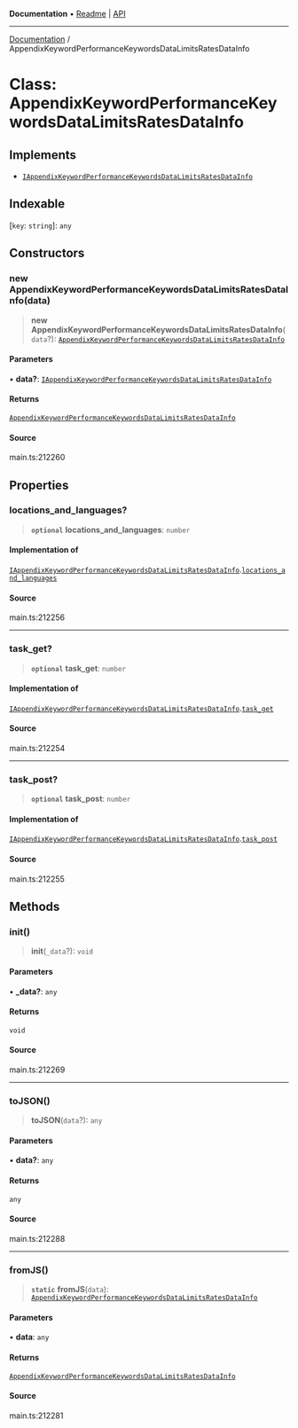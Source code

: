 **Documentation** • [Readme](../README.md) \| [API](../globals.md)

***

[Documentation](../README.md) / AppendixKeywordPerformanceKeywordsDataLimitsRatesDataInfo

# Class: AppendixKeywordPerformanceKeywordsDataLimitsRatesDataInfo

## Implements

- [`IAppendixKeywordPerformanceKeywordsDataLimitsRatesDataInfo`](../interfaces/IAppendixKeywordPerformanceKeywordsDataLimitsRatesDataInfo.md)

## Indexable

 \[`key`: `string`\]: `any`

## Constructors

### new AppendixKeywordPerformanceKeywordsDataLimitsRatesDataInfo(data)

> **new AppendixKeywordPerformanceKeywordsDataLimitsRatesDataInfo**(`data`?): [`AppendixKeywordPerformanceKeywordsDataLimitsRatesDataInfo`](AppendixKeywordPerformanceKeywordsDataLimitsRatesDataInfo.md)

#### Parameters

• **data?**: [`IAppendixKeywordPerformanceKeywordsDataLimitsRatesDataInfo`](../interfaces/IAppendixKeywordPerformanceKeywordsDataLimitsRatesDataInfo.md)

#### Returns

[`AppendixKeywordPerformanceKeywordsDataLimitsRatesDataInfo`](AppendixKeywordPerformanceKeywordsDataLimitsRatesDataInfo.md)

#### Source

main.ts:212260

## Properties

### locations\_and\_languages?

> **`optional`** **locations\_and\_languages**: `number`

#### Implementation of

[`IAppendixKeywordPerformanceKeywordsDataLimitsRatesDataInfo`](../interfaces/IAppendixKeywordPerformanceKeywordsDataLimitsRatesDataInfo.md).[`locations_and_languages`](../interfaces/IAppendixKeywordPerformanceKeywordsDataLimitsRatesDataInfo.md#locations_and_languages)

#### Source

main.ts:212256

***

### task\_get?

> **`optional`** **task\_get**: `number`

#### Implementation of

[`IAppendixKeywordPerformanceKeywordsDataLimitsRatesDataInfo`](../interfaces/IAppendixKeywordPerformanceKeywordsDataLimitsRatesDataInfo.md).[`task_get`](../interfaces/IAppendixKeywordPerformanceKeywordsDataLimitsRatesDataInfo.md#task_get)

#### Source

main.ts:212254

***

### task\_post?

> **`optional`** **task\_post**: `number`

#### Implementation of

[`IAppendixKeywordPerformanceKeywordsDataLimitsRatesDataInfo`](../interfaces/IAppendixKeywordPerformanceKeywordsDataLimitsRatesDataInfo.md).[`task_post`](../interfaces/IAppendixKeywordPerformanceKeywordsDataLimitsRatesDataInfo.md#task_post)

#### Source

main.ts:212255

## Methods

### init()

> **init**(`_data`?): `void`

#### Parameters

• **\_data?**: `any`

#### Returns

`void`

#### Source

main.ts:212269

***

### toJSON()

> **toJSON**(`data`?): `any`

#### Parameters

• **data?**: `any`

#### Returns

`any`

#### Source

main.ts:212288

***

### fromJS()

> **`static`** **fromJS**(`data`): [`AppendixKeywordPerformanceKeywordsDataLimitsRatesDataInfo`](AppendixKeywordPerformanceKeywordsDataLimitsRatesDataInfo.md)

#### Parameters

• **data**: `any`

#### Returns

[`AppendixKeywordPerformanceKeywordsDataLimitsRatesDataInfo`](AppendixKeywordPerformanceKeywordsDataLimitsRatesDataInfo.md)

#### Source

main.ts:212281
